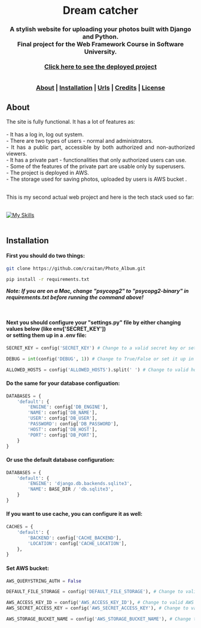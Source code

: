 <h1 align=center>Dream catcher</h1>
<h3 align=center>
A stylish website for uploading your photos built with Django and Python.<br>
Final project for the Web Framework Course in Software University.<br>
<br>
<a href='https://dream-catcher.online/'> Click here to see the deployed project </a>
<br><br>

[About](#about) | [Installation](#installation) | [Urls](#urls) | [Credits](#credits) | [License](#license)

</h3>
	 
</div>

<!-- ABOUT -->
## About

<p align='justify'>
The site is fully functional. It has a lot of features as:<br><br>
 - It has a log in, log out system.<br>
 - There are two types of users - normal and administrators.<br>
 - It has a public part, accessible by both authorized and non-authorized viewers.<br>
 - It has a private part - functionalities that only authorized users can use.<br>
 - Some of the features of the private part are usable only by superusers.<br>
 - The project is deployed in AWS.<br>
 - The storage used for saving photos, uploaded by users is AWS bucket .<br>
</p>
<br>
This is my second actual web project and here is the tech stack used so far:
<br><br>

[![My Skills](https://skillicons.dev/icons?i=py,django,html,css,bootstrap,docker,github,postgres,aws)](https://skillicons.dev)
<br><br>

<!-- INSTALLATION -->
## Installation

<h4>First you should do two things:</h4>

```bash
git clone https://github.com/craitan/Photo_Album.git
```
	
```bash
pip install -r requirements.txt
```
***Note: If you are on a Mac, change "psycopg2" to "psycopg2-binary" in requirements.txt before running the command above!***

<br>

<h4>Next you should configure your "settings.py" file by either changing values below (like env['SECRET_KEY'])<br>
or setting them up in a .env file: </h4>

```python
SECRET_KEY = config('SECRET_KEY') # Change to a valid secret key or set it up in a .env file

DEBUG = int(config('DEBUG', 1)) # Change to True/False or set it up in a .env file

ALLOWED_HOSTS = config('ALLOWED_HOSTS').split(' ') # Change to valid hosts or set them in .env file
```


<h4>Do the same for your database configuation:</h4>
	
```python
DATABASES = {
    'default': {
        'ENGINE': config['DB_ENGINE'],
        'NAME': config['DB_NAME'],
        'USER': config['DB_USER'],
        'PASSWORD': config['DB_PASSWORD'],
        'HOST': config['DB_HOST'],
        'PORT': config['DB_PORT'],
    }
}
```

<h4>Or use the default database configuration:</h4>

```python
DATABASES = {
    'default': {
        'ENGINE': 'django.db.backends.sqlite3',
        'NAME': BASE_DIR / 'db.sqlite3',
    }
}
```
	
<h4>If you want to use cache, you can configure it as well:</h4>

```python
CACHES = {
    'default': {
        'BACKEND': config['CACHE_BACKEND'],
        'LOCATION': config['CACHE_LOCATION'],
    },
}
```

<h4>Set AWS bucket:</h4>

```python
AWS_QUERYSTRING_AUTH = False

DEFAULT_FILE_STORAGE = config('DEFAULT_FILE_STORAGE'), # Change to valid AWS bucket file storage or set it up in .env file

AWS_ACCESS_KEY_ID = config('AWS_ACCESS_KEY_ID'), # Change to valid AWS bucket access key or set it up in .env file
AWS_SECRET_ACCESS_KEY = config('AWS_SECRET_ACCESS_KEY'), # Change to valid AWS bucket secret access key or set it up in .env file

AWS_STORAGE_BUCKET_NAME = config('AWS_STORAGE_BUCKET_NAME'), # Change to valid AWS storage bucket name or set it up in .env file
```
